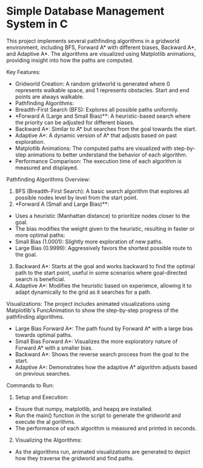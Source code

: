 # Simple Database Management System in C
This project implements several pathfinding algorithms in a gridworld environment, including BFS, Forward A* with different biases, Backward A*, and Adaptive A*. The algorithms are visualized using Matplotlib animations, providing insight into how the paths are computed.

Key Features:
- Gridworld Creation: A random gridworld is generated where 0 represents walkable space, and 1 represents obstacles. Start and end points are always walkable.
- Pathfinding Algorithms:
- Breadth-First Search (BFS): Explores all possible paths uniformly.
- *Forward A (Large and Small Bias)**: A heuristic-based search where the priority can be adjusted for different biases.
- Backward A*: Similar to A* but searches from the goal towards the start.
- Adaptive A*: A dynamic version of A* that adjusts based on past exploration.
- Matplotlib Animations: The computed paths are visualized with step-by-step animations to better understand the behavior of each algorithm.
- Performance Comparison: The execution time of each algorithm is measured and displayed.

Pathfinding Algorithms Overview:
1. BFS (Breadth-First Search): A basic search algorithm that explores all possible nodes level by level from the start point.
2. *Forward A (Small and Large Bias)**:
- Uses a heuristic (Manhattan distance) to prioritize nodes closer to the goal.
- The bias modifies the weight given to the heuristic, resulting in faster or more optimal paths:
- Small Bias (1.0001): Slightly more exploration of new paths.
- Large Bias (0.9999): Aggressively favors the shortest possible route to the goal.
3. Backward A*: Starts at the goal and works backward to find the optimal path to the start point, useful in some scenarios where goal-directed search is beneficial.
4. Adaptive A*: Modifies the heuristic based on experience, allowing it to adapt dynamically to the grid as it searches for a path.

Visualizations:
The project includes animated visualizations using Matplotlib's FuncAnimation to show the step-by-step progress of the pathfinding algorithms.
- Large Bias Forward A*: The path found by Forward A* with a large bias towards optimal paths.
- Small Bias Forward A*: Visualizes the more exploratory nature of Forward A* with a smaller bias.
- Backward A*: Shows the reverse search process from the goal to the start.
- Adaptive A*: Demonstrates how the adaptive A* algorithm adjusts based on previous searches.

Commands to Run:
1. Setup and Execution:
- Ensure that numpy, matplotlib, and heapq are installed.
- Run the main() function in the script to generate the gridworld and execute the al gorithms.
- The performance of each algorithm is measured and printed in seconds.
2. Visualizing the Algorithms:
- As the algorithms run, animated visualizations are generated to depict how they traverse the gridworld and find paths.
